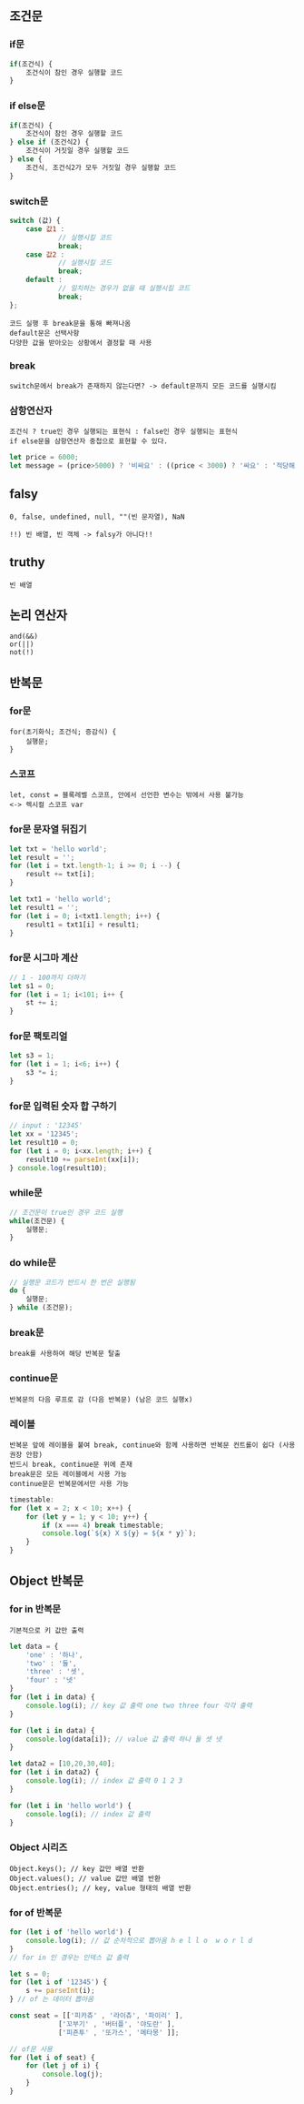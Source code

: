 ## 조건문

### if문

~~~js
if(조건식) {
	조건식이 참인 경우 실행할 코드
}
~~~

### if else문

~~~js
if(조건식) {
	조건식이 참인 경우 실행할 코드
} else if (조건식2) {
	조건식이 거짓일 경우 실행할 코드
} else {
	조건식, 조건식2가 모두 거짓일 경우 실행할 코드
}
~~~

### switch문

~~~js
switch (값) {
    case 값1 : 
            // 실행시킬 코드
            break;
    case 값2 : 
            // 실행시킬 코드
            break;
    default :
            // 일치하는 경우가 없을 때 실행시킬 코드
            break;
};
~~~

	코드 실행 후 break문을 통해 빠져나옴
    default문은 선택사항
    다양한 값을 받아오는 상황에서 결정할 때 사용
    
### break
	switch문에서 break가 존재하지 않는다면? -> default문까지 모든 코드를 실행시킴

### 삼항연산자
	조건식 ? true인 경우 실행되는 표현식 : false인 경우 실행되는 표현식
    if else문을 삼항연산자 중첩으로 표현할 수 있다.
    
~~~js
let price = 6000;
let message = (price>5000) ? '비싸요' : ((price < 3000) ? '싸요' : '적당해요');
~~~

## falsy
	0, false, undefined, null, ""(빈 문자열), NaN
    
    !!) 빈 배열, 빈 객체 -> falsy가 아니다!!
    
## truthy
	빈 배열
    
## 논리 연산자
	and(&&)
    or(||)
    not(!)

## 반복문
### for문
	for(초기화식; 조건식; 증감식) {
    	실행문;
    }
### 스코프
	let, const = 블록레벨 스코프, 안에서 선언한 변수는 밖에서 사용 불가능
    <-> 렉시컬 스코프 var

### for문 문자열 뒤집기

~~~js
let txt = 'hello world';
let result = '';
for (let i = txt.length-1; i >= 0; i --) {
	result += txt[i];
}

let txt1 = 'hello world';
let result1 = '';
for (let i = 0; i<txt1.length; i++) {
	result1 = txt1[i] + result1;
}
~~~

### for문 시그마 계산
~~~js
// 1 - 100까지 더하기
let s1 = 0;
for (let i = 1; i<101; i++ {
	st += i;
}
~~~

### for문 팩토리얼
~~~js
let s3 = 1;
for (let i = 1; i<6; i++) {
	s3 *= i;
}
~~~

### for문 입력된 숫자 합 구하기
~~~js
// input : '12345'
let xx = '12345';
let result10 = 0;
for (let i = 0; i<xx.length; i++) {
	result10 += parseInt(xx[i]);
} console.log(result10);
~~~

### while문

~~~js
// 조건문이 true인 경우 코드 실행
while(조건문) {
	실행문;
}
~~~

### do while문
~~~js
// 실행문 코드가 반드시 한 번은 실행됨
do {
	실행문;
} while (조건문);
~~~

### break문
	break를 사용하여 해당 반복문 탈출
    
### continue문
	반복문의 다음 루프로 감 (다음 반복문) (남은 코드 실행x)
    

### 레이블
	반복문 앞에 레이블을 붙여 break, continue와 함께 사용하면 반복문 컨트롤이 쉽다 (사용 권장 안함)
    반드시 break, continue문 위에 존재
    break문은 모든 레이블에서 사용 가능
    continue문은 반복문에서만 사용 가능
    
~~~js
timestable:
for (let x = 2; x < 10; x++) {
	for (let y = 1; y < 10; y++) {
		if (x === 4) break timestable;
		console.log(`${x} X ${y} = ${x * y}`);
	}
}
~~~

## Object 반복문
### for in 반복문

	기본적으로 키 값만 출력
	
~~~js
let data = {
    'one' : '하나',
    'two' : '둘',
    'three' : '셋',
    'four' : '넷'
}
for (let i in data) {
	console.log(i); // key 값 출력 one two three four 각각 출력
}

for (let i in data) {
	console.log(data[i]); // value 값 출력 하나 둘 셋 넷
}

let data2 = [10,20,30,40];
for (let i in data2) {
	console.log(i);	// index 값 출력 0 1 2 3
}

for (let i in 'hello world') {
	console.log(i); // index 값 출력
}
~~~

### Object 시리즈
	Object.keys(); // key 값만 배열 반환
    Object.values(); // value 값만 배열 반환
    Object.entries(); // key, value 형태의 배열 반환
    
### for of 반복문

~~~js
for (let i of 'hello world') {
	console.log(i); // 값 순차적으로 뽑아옴 h e l l o  w o r l d
}
// for in 인 경우는 인덱스 값 출력

let s = 0;
for (let i of '12345') {
	s += parseInt(i);
} // of 는 데이터 뽑아옴

const seat = [['피카츄' , '라이츄', '파이리' ],
			['꼬부기' , '버터플', '야도란' ],
            ['피죤투' , '또가스', '메타몽' ]];

// of문 사용
for (let i of seat) {
	for (let j of i) {
    	console.log(j);
    }
}
~~~
